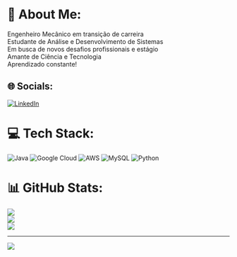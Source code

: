 # 💫 About Me:
Engenheiro Mecânico em transição de carreira<br>Estudante de Análise e Desenvolvimento de Sistemas<br>Em busca de novos desafios profissionais e estágio<br>Amante de Ciência e Tecnologia<br>Aprendizado constante!


## 🌐 Socials:
[![LinkedIn](https://img.shields.io/badge/LinkedIn-%230077B5.svg?logo=linkedin&logoColor=white)](https://linkedin.com/in/www.linkedin.com/in/rodrigopece)

# 💻 Tech Stack:
![Java](https://img.shields.io/badge/java-%23ED8B00.svg?style=for-the-badge&logo=java&logoColor=white) ![Google Cloud](https://img.shields.io/badge/Google%20Cloud-%234285F4.svg?style=for-the-badge&logo=google-cloud&logoColor=white) ![AWS](https://img.shields.io/badge/AWS-%23FF9900.svg?style=for-the-badge&logo=amazon-aws&logoColor=white) ![MySQL](https://img.shields.io/badge/mysql-%2300f.svg?style=for-the-badge&logo=mysql&logoColor=white) ![Python](https://img.shields.io/badge/python-3670A0?style=for-the-badge&logo=python&logoColor=ffdd54)
# 📊 GitHub Stats:
![](https://github-readme-stats.vercel.app/api?username=RodrigoPece&theme=dark&hide_border=false&include_all_commits=false&count_private=false)<br/>
![](https://github-readme-streak-stats.herokuapp.com/?user=RodrigoPece&theme=dark&hide_border=false)<br/>
![](https://github-readme-stats.vercel.app/api/top-langs/?username=RodrigoPece&theme=dark&hide_border=false&include_all_commits=false&count_private=false&layout=compact)

---
[![](https://visitcount.itsvg.in/api?id=RodrigoPece&icon=0&color=0)](https://visitcount.itsvg.in)

<!-- Proudly created with GPRM ( https://gprm.itsvg.in ) -->
